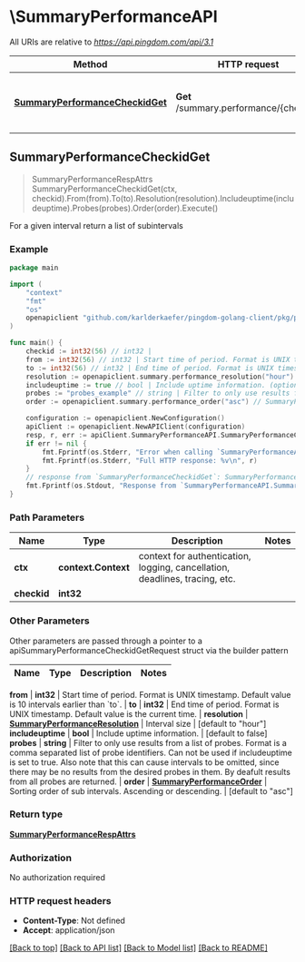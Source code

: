 # \SummaryPerformanceAPI

All URIs are relative to *https://api.pingdom.com/api/3.1*

Method | HTTP request | Description
------------- | ------------- | -------------
[**SummaryPerformanceCheckidGet**](SummaryPerformanceAPI.md#SummaryPerformanceCheckidGet) | **Get** /summary.performance/{checkid} | For a given interval return a list of subintervals



## SummaryPerformanceCheckidGet

> SummaryPerformanceRespAttrs SummaryPerformanceCheckidGet(ctx, checkid).From(from).To(to).Resolution(resolution).Includeuptime(includeuptime).Probes(probes).Order(order).Execute()

For a given interval return a list of subintervals



### Example

```go
package main

import (
	"context"
	"fmt"
	"os"
	openapiclient "github.com/karlderkaefer/pingdom-golang-client/pkg/pingdom/openapi"
)

func main() {
	checkid := int32(56) // int32 | 
	from := int32(56) // int32 | Start time of period. Format is UNIX timestamp. Default value is 10 intervals earlier than `to`. (optional)
	to := int32(56) // int32 | End time of period. Format is UNIX timestamp. Default value is the current time. (optional)
	resolution := openapiclient.summary.performance_resolution("hour") // SummaryPerformanceResolution | Interval size (optional) (default to "hour")
	includeuptime := true // bool | Include uptime information. (optional) (default to false)
	probes := "probes_example" // string | Filter to only use results from a list of probes. Format is a comma separated list of probe identifiers. Can not be used if includeuptime is set to true. Also note that this can cause intervals to be omitted, since there may be no results from the desired probes in them. By deafult results from all probes are returned. (optional)
	order := openapiclient.summary.performance_order("asc") // SummaryPerformanceOrder | Sorting order of sub intervals. Ascending or descending. (optional) (default to "asc")

	configuration := openapiclient.NewConfiguration()
	apiClient := openapiclient.NewAPIClient(configuration)
	resp, r, err := apiClient.SummaryPerformanceAPI.SummaryPerformanceCheckidGet(context.Background(), checkid).From(from).To(to).Resolution(resolution).Includeuptime(includeuptime).Probes(probes).Order(order).Execute()
	if err != nil {
		fmt.Fprintf(os.Stderr, "Error when calling `SummaryPerformanceAPI.SummaryPerformanceCheckidGet``: %v\n", err)
		fmt.Fprintf(os.Stderr, "Full HTTP response: %v\n", r)
	}
	// response from `SummaryPerformanceCheckidGet`: SummaryPerformanceRespAttrs
	fmt.Fprintf(os.Stdout, "Response from `SummaryPerformanceAPI.SummaryPerformanceCheckidGet`: %v\n", resp)
}
```

### Path Parameters


Name | Type | Description  | Notes
------------- | ------------- | ------------- | -------------
**ctx** | **context.Context** | context for authentication, logging, cancellation, deadlines, tracing, etc.
**checkid** | **int32** |  | 

### Other Parameters

Other parameters are passed through a pointer to a apiSummaryPerformanceCheckidGetRequest struct via the builder pattern


Name | Type | Description  | Notes
------------- | ------------- | ------------- | -------------

 **from** | **int32** | Start time of period. Format is UNIX timestamp. Default value is 10 intervals earlier than &#x60;to&#x60;. | 
 **to** | **int32** | End time of period. Format is UNIX timestamp. Default value is the current time. | 
 **resolution** | [**SummaryPerformanceResolution**](SummaryPerformanceResolution.md) | Interval size | [default to &quot;hour&quot;]
 **includeuptime** | **bool** | Include uptime information. | [default to false]
 **probes** | **string** | Filter to only use results from a list of probes. Format is a comma separated list of probe identifiers. Can not be used if includeuptime is set to true. Also note that this can cause intervals to be omitted, since there may be no results from the desired probes in them. By deafult results from all probes are returned. | 
 **order** | [**SummaryPerformanceOrder**](SummaryPerformanceOrder.md) | Sorting order of sub intervals. Ascending or descending. | [default to &quot;asc&quot;]

### Return type

[**SummaryPerformanceRespAttrs**](SummaryPerformanceRespAttrs.md)

### Authorization

No authorization required

### HTTP request headers

- **Content-Type**: Not defined
- **Accept**: application/json

[[Back to top]](#) [[Back to API list]](../README.md#documentation-for-api-endpoints)
[[Back to Model list]](../README.md#documentation-for-models)
[[Back to README]](../README.md)

